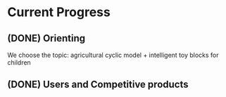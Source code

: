 # Current Progress

## (DONE) Orienting

We choose the topic: agricultural cyclic model + intelligent toy blocks for children

## (DONE) Users and Competitive products
